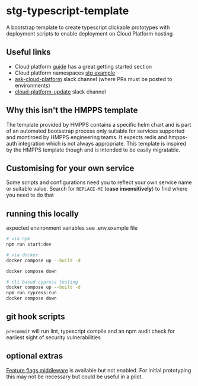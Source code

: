 # stg-typescript-template

A bootstrap template to create typescript clickable prototypes with deployment scripts to enable deployment on Cloud Platform hosting

## Useful links

- Cloud platform [guide](https://user-guide.cloud-platform.service.justice.gov.uk/#getting-started) has a great getting started section
- Cloud platform namespaces [stg example](https://github.com/ministryofjustice/cloud-platform-environments/pull/30165/files)
- [ask-cloud-platform](https://moj.enterprise.slack.com/archives/C57UPMZLY) slack channel (where PRs must be posted to environments)
- [cloud-platform-update](https://moj.enterprise.slack.com/archives/CH6D099DF) slack channel

## Why this isn't the HMPPS template

The template provided by HMPPS contains a specific helm chart and is part of an automated bootsstrap process only suitable for services supported and montiroed by HMPPS engineering teams. It expects redis and hmpps-auth integration which is not always appropriate.
This template is inspired by the HMPPS template though and is intended to be easily migratable.

## Customising for your own service

Some scripts and configurations need you to reflect your own service name or suitable value. Search for `REPLACE-ME` (**case insensitively**) to find where you need to do that

## running this locally

expected environment variables see .env.example file

```bash
# via npm
npm run start:dev
```

```bash
# via docker
docker compose up --build -d

docker compose down
```

```bash
# cli based cypress testing
docker compose up --build -d
npm run cypress:run
docker compose down
```

## git hook scripts

`precommit` will run lint, typescript compile and an npm audit check for earliest sight of security vulnerabilities

## optional extras

[Feature flags middleware](./server/middleware/featureFlags.ts) is available but not enabled. For initial prototyping this may not be necessary but could be useful in a pilot.
